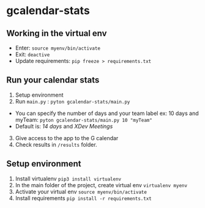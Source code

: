# gcalendar-stats

## Working in the virtual env
- Enter: `source myenv/bin/activate`
- Exit: `deactive`
- Update requirements: `pip freeze > requirements.txt`

## Run your calendar stats
1. Setup environment
2. Run `main.py` : `pyton gcalendar-stats/main.py`
- You can specify the number of days and your team label ex: 10 days and myTeam: `pyton gcalendar-stats/main.py 10 "myTeam"`
- Default is: *14 days* and *XDev Meetings*
3. Give access to the app to the G calendar
4. Check results in `/results` folder.

## Setup environment
1. Install virtualenv `pip3 install virtualenv`
2. In the main folder of the project, create virtual env `virtualenv myenv`
3. Activate your virtual env `source myenv/bin/activate`
4. Install requirements `pip install -r requirements.txt`
